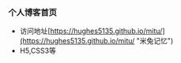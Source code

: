 ### 个人博客首页

- 访问地址[https://hughes5135.github.io/mitu/](https://hughes5135.github.io/mitu/ "米兔记忆")
- H5,CSS3等